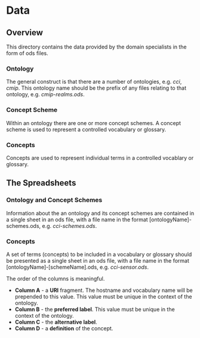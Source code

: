 # Data

## Overview
This directory contains the data provided by the domain specialists in the form of ods files.

### Ontology
The general construct is that there are a number of ontologies, e.g. *cci*, *cmip*. This ontology name should be the prefix of any files relating to that ontology, e.g. *cmip-realms.ods*.

### Concept Scheme
Within an ontology there are one or more concept schemes. A concept scheme is used to represent a controlled vocabulary or glossary.

### Concepts
Concepts are used to represent individual terms in a controlled vocablary or glossary.

## The Spreadsheets
### Ontology and Concept Schemes
Information about the an ontology and its concept schemes are contained in a single sheet in an ods file, with a file name in the format [ontologyName]-schemes.ods, e.g. *cci-schemes.ods*.

### Concepts
A set of terms (concepts) to be included in a vocabulary or glossary should be presented as a single sheet in an ods file, with a file name in the format [ontologyName]-[schemeName].ods, e.g. *cci-sensor.ods*. 

The order of the columns is meaningful.
* **Column A** - a **URI** fragment. The hostname and vocabulary name will be prepended to this value. This value must be unique in the context of the ontology.
* **Column B** - the **preferred label**. This value must be unique in the context of the ontology.
* **Column C** - the **alternative label**.
* **Column D** - a **definition** of the concept.

